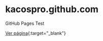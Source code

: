 # kacospro.github.com
GitHub Pages Test

[Ver página](https://kacospro.github.com){:target="_blank"}